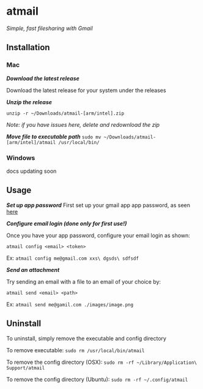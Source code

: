 # atmail

_Simple, fast filesharing with Gmail_

## Installation

### Mac
**_Download the latest release_**

Download the latest release for your system under the releases

**_Unzip the release_**

`unzip -r ~/Downloads/atmail-[arm/intel].zip`

_Note: if you have issues here, delete and redownload the zip_

**_Move file to executable path_**
`sudo mv ~/Downloads/atmail-[arm/intel]/atmail /usr/local/bin/`


### Windows 
docs updating soon


## Usage
_**Set up app password**_
First set up your gmail app app password, as seen [here](https://support.google.com/accounts/answer/185833?hl=en)

_**Configure email login (done only for first use!)**_

Once you have your app password, configure your email login as shown:

`atmail config <email> <token>`

Ex: `atmail config me@gmail.com xxs\ dgsds\ sdfsdf` 

_**Send an attachment**_

Try sending an email with a file to an email of your choice by:

`atmail send <email> <path>`

Ex: `atmail send me@gamil.com ./images/image.png`

## Uninstall 
To uninstall, simply remove the executable and config directory 

To remove executable:
`sudo rm /usr/local/bin/atmail`

To remove the config directory (OSX):
`sudo rm -rf ~/Library/Application\ Support/atmail`

To remove the config directory (Ubuntu):
`sudo rm -rf ~/.config/atmail`

